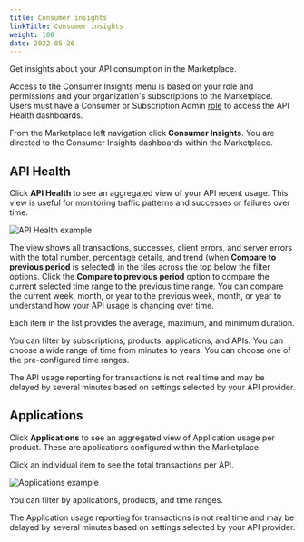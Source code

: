 ```yaml
---
title: Consumer insights
linkTitle: Consumer insights
weight: 100
date: 2022-05-26
---
```


Get insights about your API consumption in the Marketplace.

Access to the Consumer Insights menu is based on your role and permissions and your organization's subscriptions to the Marketplace. Users must have a Consumer or Subscription Admin [role](https://docs.axway.com/bundle/platform-management/page/docs/management_guide/organizations/organization_roles_and_features/index.html#team-roles) to access the API Health dashboards.

From the Marketplace left navigation click **Consumer Insights**. You are directed to the Consumer Insights dashboards within the Marketplace.

## API Health

Click **API Health** to see an aggregated view of your API recent usage. This view is useful for monitoring traffic patterns and successes or failures over time.

![API Health example](/Images/marketplace/consumer_experience/ci_api_health.png)

The view shows all transactions, successes, client errors, and server errors with the total number, percentage details, and trend (when **Compare to previous period** is selected) in the tiles across the top below the filter options. Click the **Compare to previous period** option to compare the current selected time range to the previous time range. You can compare the current week, month, or year to the previous week, month, or year to understand how your API usage is changing over time.

Each item in the list provides the average, maximum, and minimum duration.

You can filter by subscriptions, products, applications, and APIs. You can choose a wide range of time from minutes to years. You can choose one of the pre-configured time ranges.

The API usage reporting for transactions is not real time and may be delayed by several minutes based on settings selected by your API provider.

## Applications

Click **Applications** to see an aggregated view of Application usage per product. These are applications configured within the Marketplace.

Click an individual item to see the total transactions per API.

![Applications example](/Images/marketplace/consumer_experience/ci_applications.png)

You can filter by applications, products, and time ranges.

The Application usage reporting for transactions is not real time and may be delayed by several minutes based on settings selected by your API provider.